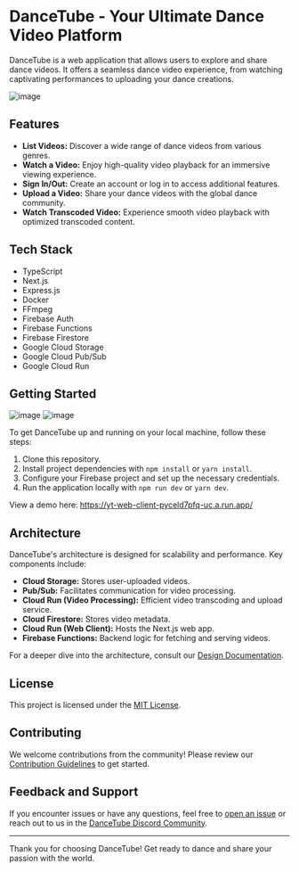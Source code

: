 # DanceTube - Your Ultimate Dance Video Platform

DanceTube is a web application that allows users to explore and share dance videos. It offers a seamless dance video experience, from watching captivating performances to uploading your dance creations.

![image](https://github.com/mls26155/Dance-Tube/assets/101059605/e4d12490-cc0a-4efb-b46f-d56949367cdd)

## Features

- **List Videos:** Discover a wide range of dance videos from various genres.
- **Watch a Video:** Enjoy high-quality video playback for an immersive viewing experience.
- **Sign In/Out:** Create an account or log in to access additional features.
- **Upload a Video:** Share your dance videos with the global dance community.
- **Watch Transcoded Video:** Experience smooth video playback with optimized transcoded content.

## Tech Stack

- TypeScript
- Next.js
- Express.js
- Docker
- FFmpeg
- Firebase Auth
- Firebase Functions
- Firebase Firestore
- Google Cloud Storage
- Google Cloud Pub/Sub
- Google Cloud Run

## Getting Started
![image](https://github.com/mls26155/Dance-Tube/assets/101059605/deb90a6c-4f69-45c6-9d7f-b134e9137b5c)
![image](https://github.com/mls26155/Dance-Tube/assets/101059605/a2483aa5-40ec-4873-810d-5496e2d417cc)

To get DanceTube up and running on your local machine, follow these steps:

1. Clone this repository.
2. Install project dependencies with `npm install` or `yarn install`.
3. Configure your Firebase project and set up the necessary credentials.
4. Run the application locally with `npm run dev` or `yarn dev`.

View a demo here: https://yt-web-client-pyceld7pfq-uc.a.run.app/

## Architecture

DanceTube's architecture is designed for scalability and performance. Key components include:

- **Cloud Storage:** Stores user-uploaded videos.
- **Pub/Sub:** Facilitates communication for video processing.
- **Cloud Run (Video Processing):** Efficient video transcoding and upload service.
- **Cloud Firestore:** Stores video metadata.
- **Cloud Run (Web Client):** Hosts the Next.js web app.
- **Firebase Functions:** Backend logic for fetching and serving videos.

For a deeper dive into the architecture, consult our [Design Documentation](docs/design.md).

## License

This project is licensed under the [MIT License](LICENSE).

## Contributing

We welcome contributions from the community! Please review our [Contribution Guidelines](CONTRIBUTING.md) to get started.

## Feedback and Support

If you encounter issues or have any questions, feel free to [open an issue](https://github.com/yourusername/dancetube/issues) or reach out to us in the [DanceTube Discord Community](https://discord.gg/).

---

Thank you for choosing DanceTube! Get ready to dance and share your passion with the world.
